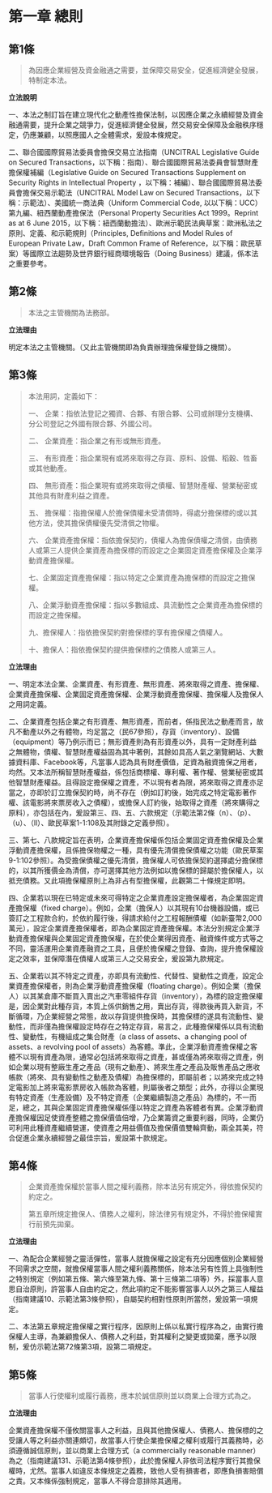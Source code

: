 # 第一章 總則

## 第1條

> 為因應企業經營及資金融通之需要，並保障交易安全，促進經濟健全發展，特制定本法。

**立法說明**

一、本法之制訂旨在建立現代化之動產性擔保法制，以因應企業之永續經營及資金融通需要，提升企業之競爭力，促進經濟健全發展，然交易安全保障及金融秩序穩定，仍應兼顧，以照應國人之全體需求，爰設本條規定。

二、聯合國國際貿易法委員會擔保交易立法指南（UNCITRAL Legislative Guide on Secured Transactions，以下稱：指南）、聯合國國際貿易法委員會智慧財產擔保權補編（Legislative Guide on Secured Transactions Supplement on Security Rights in Intellectual Property ，以下稱：補編）、聯合國國際貿易法委員會擔保交易示範法（UNCITRAL Model Law on Secured Transactions，以下稱：示範法）、美國統一商法典（Uniform Commercial Code, 以以下稱：UCC）第九編、紐西蘭動產擔保法（Personal Property Securities Act 1999。Reprint as at 6 June 2015，以下稱：紐西蘭動擔法）、歐洲示範民法典草案：歐洲私法之原則、定義、和示範規則（Principles, Definitions and Model Rules of European Private Law，Draft Common Frame of Reference，以下稱：歐民草案）等國際立法趨勢及世界銀行經商環境報告（Doing Business）建議，係本法之重要參考。


## 第2條

> 本法之主管機關為法務部。

**立法理由**

明定本法之主管機關。（又此主管機關即為負責辦理擔保權登錄之機關）。

## 第3條

> 本法用詞，定義如下：
>
> 一、 企業：指依法登記之獨資、合夥、有限合夥、公司或辦理分支機構、分公司登記之外國有限合夥、外國公司。
>
> 二、 企業資產：指企業之有形或無形資產。
>
> 三、 有形資產：指企業現有或將來取得之存貨、原料、設備、稻穀、牲畜或其他動產。
>
> 四、 無形資產：指企業現有或將來取得之債權、智慧財產權、營業秘密或其他具有財產利益之資產。
>
> 五、 擔保權：指擔保權人於擔保債權未受清償時，得處分擔保標的或以其他方法，使其擔保債權優先受清償之物權。
>
> 六、 企業資產擔保權：指依擔保契約，債權人為擔保債權之清償，由債務人或第三人提供企業資產為擔保標的而設定之企業固定資產擔保權及企業浮動資產擔保權。
>
> 七、企業固定資產擔保權：指以特定之企業資產為擔保標的而設定之擔保權。
>
> 八、企業浮動資產擔保權：指以多數組成、具流動性之企業資產為擔保標的而設定之擔保權。
>
> 九、擔保權人：指依擔保契約對擔保標的享有擔保權之債權人。
>
> 十、擔保人：指依擔保契約提供擔保標的之債務人或第三人。

**立法理由**

一、明定本法企業、企業資產、有形資產、無形資產、將來取得之資產、擔保權、企業資產擔保權、企業固定資產擔保權、企業浮動資產擔保權、擔保權人及擔保人之用詞定義。

二、企業資產包括企業之有形資產、無形資產，而前者，係指民法之動產而言，故凡不動產以外之有體物，均足當之（民67參照），存貨（inventory）、設備（equipment）等乃例示而已；無形資產則為有形資產以外，具有一定財產利益之無體物，債權、智慧財產權益固為其中著例，其餘如具高人氣之瀏覽網站、大數據資料庫、Facebook等，凡當事人認為具有財產價值，足資為融資擔保之用者，均然。又本法所稱智慧財產權益，係包括商標權、專利權、著作權、營業秘密或其他智慧財產權益。且得設定擔保權之資產，不以現有者為限，將來取得之資產亦足當之，亦即於訂立擔保契約時，尚不存在（例如訂約後，始完成之特定電影著作權、該電影將來票房收入之債權），或擔保人訂約後，始取得之資產（將來購得之原料），亦包括在內，爰設第三、四、五、六款規定（示範法第2條（n）、（p）、（u）、（ll）、歐民草案1-1:108及其附錄之定義參照）。

三、第七、八款規定旨在表明，企業資產擔保權係包括企業固定資產擔保權及企業浮動資產擔保權，且係擔保物權之一種，具有優先清償擔保債權之功能（歐民草案9-1:102參照）。為受擔保債權之優先清償，擔保權人可依擔保契約選擇處分擔保標的，以其所獲價金為清償，亦可選擇其他方法例如以擔保標的歸屬於擔保權人，以抵充債務。又此項擔保權原則上為非占有型擔保權，此觀第二十條規定即明。

四、企業若以現在已特定或未來可得特定之企業資產設定擔保權者，為企業固定資產擔保權（fixed charge）。例如，企業（擔保人）以其現有10台機器設備，或已簽訂之工程款合約，於依約履行後，得請求給付之工程報酬債權（如新臺幣2,000萬元），設定企業資產擔保權者，即為企業固定資產擔保權。本法分別規定企業浮動資產擔保權與企業固定資產擔保權，在於使企業得因資產、融資條件或方式等之不同，靈活運用企業資產融資之工具，且便於擔保權之登錄、查詢，提升擔保權設定之效率，並保障潛在債權人或第三人之交易安全，爰設第九款規定。

五、企業若以其不特定之資產，亦即具有流動性、代替性、變動性之資產，設定企業資產擔保權者，則為企業浮動資產擔保權（floating charge）。例如企業（擔保人）以其某倉庫不斷買入賣出之汽車零組件存貨（inventory），為標的設定擔保權是，因企業對此種存貨，本質上係供銷售之用，賣出存貨，得款後再買入新貨，不斷循環，乃企業經營之常態，故以存貨提供擔保時，其擔保標的遂具有流動性、變動性，而非僅為擔保權設定時存在之特定存貨，易言之，此種擔保權係以具有流動性、變動性，有機組成之集合財產（a class of assets、a changing pool of assets、a revolving pool of assets）為客體。準此，企業浮動資產擔保權之客體不以現有資產為限，通常必包括將來取得之資產，甚或僅為將來取得之資產，例如企業以現有整廠生產之產品（現有之動產）、將來生產之產品及販售產品之應收帳款（將來、具有變動性之動產及債權）為擔保標的，即屬前者；以將來完成之特定電影加上將來電影票房收入帳款為客體，則屬後者之類型；此外，亦得以企業現有特定資產（生產設備）及不特定資產（企業繼續製造之產品）為標的，不一而足，總之，其與企業固定資產擔保權係僅以特定之資產為客體者有異。企業浮動資產擔保權因足使資產整體之擔保價值倍增，乃企業籌資之重要利器，同時，企業仍可利用此種資產繼續營運，使資產之用益價值及擔保價值雙輪齊動，兩全其美，符合促進企業永續經營之最佳宗旨，爰設第十款規定。

## 第4條

> 企業資產擔保權於當事人間之權利義務，除本法另有規定外，得依擔保契約約定之。
>
> 第五章所規定擔保人、債務人之權利，除法律另有規定外，不得於擔保權實行前預先拋棄。

**立法理由**

一、為配合企業經營之靈活彈性，當事人就擔保權之設定有充分因應個別企業經營不同需求之空間，就擔保權當事人間之權利義務關係，除本法另有性質上具強制性之特別規定（例如第五條、第六條至第九條、第十三條第二項等）外，採當事人意思自治原則，許當事人自由約定之，然此項約定不能影響當事人以外之第三人權益（指南建議10、示範法第3條參照），自屬契約相對性原則所當然，爰設第一項規定。

二、本法第五章規定擔保權之實行程序，因原則上係以私實行程序為之，由實行擔保權人主導，為兼顧擔保人、債務人之利益，對其權利之變更或拋棄，應予以限制，爰仿示範法第72條第3項，設第二項規定。

## 第5條

> 當事人行使權利或履行義務，應本於誠信原則並以商業上合理方式為之。

**立法理由**

企業資產擔保權不僅攸關當事人之利益，且與其他擔保權人、債務人、擔保標的之受讓人等之利益亦關連頗切，故當事人行使企業擔保權之權利或履行其義務時，必須遵循誠信原則，並以商業上合理方式（a commercially reasonable manner）為之（指南建議131、示範法第4條參照），此於擔保權人非依司法程序實行其擔保權時，尤然。當事人如違反本條規定之義務，致他人受有損害者，即應負損害賠償之責。又本條係強制規定，當事人不得合意排除其適用。

